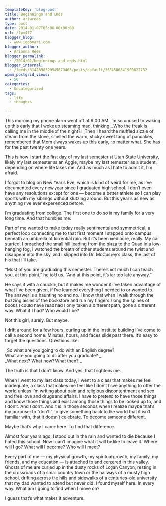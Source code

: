 ```yaml
---
templateKey: 'blog-post'
title: Beginnings and Ends
author: ariwrees
type: post
date: 2014-01-07T05:06:00+00:00
url: /?p=477
blogger_blog:
  - www.igobyari.com
blogger_author:
  - Arianna Rees
blogger_permalink:
  - /2014/01/beginnings-and-ends.html
blogger_internal:
  - /feeds/3142898329549879465/posts/default/3634586341900622732
wpmm_postgrid_views:
  - 50
categories:
  - Uncategorized
tags:
  - life
  - thoughts

---
```

This morning my phone alarm went off at 6:00 AM. I’m so unused to waking up this early that I woke up steaming mad, thinking, _Who the freak is calling me in the middle of the night?! _Then I heard the muffled sizzle of steam from the stove, smelled the warm, sticky sweet tang of pancakes, remembered that Mom always wakes up this early, no matter what. She has for the past twenty one years.

This is how I start the first day of my last semester at Utah State University, likely my last semester as an Aggie, maybe my last semester as a student, depending on where life takes me. And as much as I hate to admit it, I’m afraid.

I forgot to blog on New Year’s Eve, which is kind of weird for me, as I’ve documented every new year since I graduated high school. I don’t even have any resolutions except for one — become a better athlete so I can play sports with my siblings without klutzing around. But this year’s as new as anything I’ve ever experienced before.

I’m graduating from college. The first one to do so in my family for a very long time. And that humbles me.

Part of me wanted to make today really sentimental and symmetrical, a perfect loop connecting me to that first moment I stepped onto campus beneath an umbrella of torrential rain. But it’s been mediocre, really. My car started, I breached the small hill leading from the plaza to the Quad in a low-hanging fog, I watched the breath of other students around me twist and disappear into the sky, and I slipped into Dr. McCuskey’s class, the last of his that I’ll take.

“Most of you are graduating this semester. There’s not much I can teach you, at this point,” he told us. “And at this point, it’s far too late anyway.”

He says it with a chuckle, but it makes me wonder if I’ve taken advantage of what I’ve been given, if I’ve learned everything I needed to or wanted to. The answer is a haunting no and no. I know that when I walk through the buzzing aisles of the bookstore and run my fingers along the spines of books I could have read had I only taken a different path, gone a different way. What if I had? Who would I be?

Not this girl, surely. But maybe.

I drift around for a few hours, curling up in the Institute building I’ve come to call a second home. Minutes, hours, and faces slide past there. It’s easy to forget the questions. Questions like:

_So what are you going to do with an English degree?  
What are you going to do after you graduate? _  
_What next? What now? What then? _

The truth is that I don’t know. And yes, that frightens me.

When I went to my last class today, I went to a class that makes me feel inadequate, a class that makes me feel like I don’t have anything to offer the world unless I’m writing about pain and religious discontentment and sex and free love and drugs and affairs. I have to pretend to have those things and know those things and exist among those things to be looked up to, and I don’t. And I don’t. And it is in those seconds when I realize maybe that’s my purpose: to “don’t.” To give something back to the world that it isn’t familiar with, that it doesn’t celebrate. To become someone different.

Maybe that’s why I came here. To find that difference.

Almost four years ago, I stood out in the rain and wanted to die because I hated this school. Now I can’t imagine what it will be like to leave it. Where will I go? What will I become? Who will I meet?

Every part of me — my physical growth, my spiritual growth, my family, my friends, and my education — is attached to and centered in this valley. Ghosts of me are curled up in the dusty rocks of Logan Canyon, resting in the crossroads of a small country town or the hallways of a musty high school, drifting across the hills and sidewalks of a centuries-old university that my dad wanted to attend but never did. I found myself here. In every way. What am I going to find when I move on?

I guess that’s what makes it adventure.